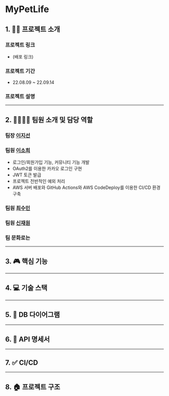 # MyPetLife

## 1. 🐶🐱 프로젝트 소개 
### 프로젝트 링크
- (배포 링크)

### 프로젝트 기간
- 22.08.09 ~ 22.09.14

### 프로젝트 설명

----
## 2. 👩👩👩🧑 팀원 소개 및 담당 역할
### 팀장 [이지선](https://github.com/jsl1113)

### 팀원 [이소희](https://github.com/olsohee)
- 로그인/회원가입 기능, 커뮤니티 기능 개발
- OAuth2를 이용한 카카오 로그인 구현
- JWT 토큰 발급
- 프로젝트 전반적인 예외 처리 
- AWS 서버 배포와 GitHub Actions와 AWS CodeDeploy를 이용한 CI/CD 환경 구축

### 팀원 [최수민](https://github.com/csumin0825)

### 팀원 [신재원](https://github.com/shinjaewon99)

### 팀 문화로는

---

## 3. 🎮 핵심 기능

---

## 4. 💻 기술 스택

---

## 5. 💾 DB 다이어그램

---

## 6. 📡 API 명세서

---

## 7. ✅ CI/CD

---

## 8. 🏠 프로젝트 구조

